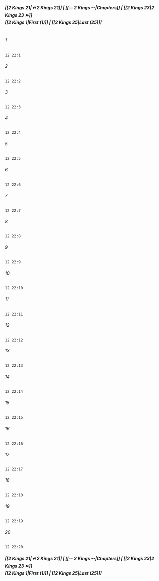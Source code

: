
##### **[[2 Kings 21|⏪ 2 Kings 21]] | [[-- 2 Kings --|Chapters]] | [[2 Kings 23|2 Kings 23 ⏩]]**<br>**[[2 Kings 1|First (1)]] | [[2 Kings 25|Last (25)]]**<br><br>

###### 1
``` verse
12 22:1
```
###### 2
``` verse
12 22:2
```
###### 3
``` verse
12 22:3
```
###### 4
``` verse
12 22:4
```
###### 5
``` verse
12 22:5
```
###### 6
``` verse
12 22:6
```
###### 7
``` verse
12 22:7
```
###### 8
``` verse
12 22:8
```
###### 9
``` verse
12 22:9
```
###### 10
``` verse
12 22:10
```
###### 11
``` verse
12 22:11
```
###### 12
``` verse
12 22:12
```
###### 13
``` verse
12 22:13
```
###### 14
``` verse
12 22:14
```
###### 15
``` verse
12 22:15
```
###### 16
``` verse
12 22:16
```
###### 17
``` verse
12 22:17
```
###### 18
``` verse
12 22:18
```
###### 19
``` verse
12 22:19
```
###### 20
``` verse
12 22:20
```

##### **[[2 Kings 21|⏪ 2 Kings 21]] | [[-- 2 Kings --|Chapters]] | [[2 Kings 23|2 Kings 23 ⏩]]**<br>**[[2 Kings 1|First (1)]] | [[2 Kings 25|Last (25)]]**
